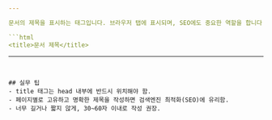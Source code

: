 ```yaml
---

문서의 제목을 표시하는 태그입니다. 브라우저 탭에 표시되며, SEO에도 중요한 역할을 합니다.

```html
<title>문서 제목</title>
```

---
```


## 실무 팁
- title 태그는 head 내부에 반드시 위치해야 함.
- 페이지별로 고유하고 명확한 제목을 작성하면 검색엔진 최적화(SEO)에 유리함.
- 너무 길거나 짧지 않게, 30~60자 이내로 작성 권장.
